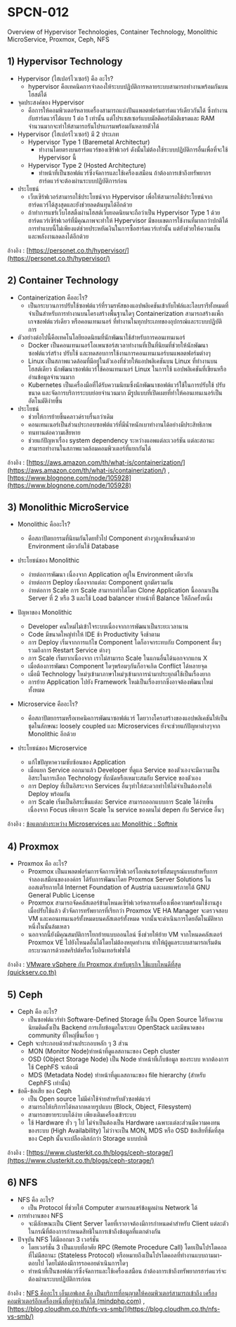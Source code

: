# SPCN-012
Overview of Hypervisor Technologies, Container Technology, Monolithic MicroService, Proxmox, Ceph, NFS

## 1) Hypervisor Technology
- Hypervisor (ไฮเปอร์ไวเซอร์) คือ อะไร?
    - hypervisor คือเทคนิคการจำลองให้ระบบปฏิบัติการหลายระบบสามารถทำงานพร้อมกันบนโฮสต์ได้ 
- จุดประสงค์ของ Hypervisor
    - คือการให้คอมพิวเตอร์หลายเครื่องสามารถแบ่งปันแพลตฟอร์มฮาร์ดแวร์เดียวกันได้ ซึ่งทำงานกับฮาร์ดแวร์ได้แบบ 1 ต่อ 1 เท่านั้น แต่โปรเซสเซอร์แบบมัลติคอร์มัลติเธรดและ RAM จำนวนมากจะทำให้สามารถรันโปรแกรมพร้อมกันหลายตัวได้
- Hypervisor (ไฮเปอร์ไวเซอร์) มี 2 ประเภท
    - Hypervisor Type 1 (Baremetal Architectur)
      - ทำงานโดยตรงบนฮาร์ดแวร์ของเซิร์ฟเวอร์ ดังนั้นไม่ต้องใช้ระบบปฏิบัติการอื่นเพื่อที่จะใช้ Hypervisor นี้
    - Hypervisor Type 2 (Hosted Architecture)
      - ทำหน้าที่เป็นซอฟต์แวร์ซึ่งจัดการและใช้เครื่องเสมือน ถ้าต้องการเข้าถึงทรัพยากรฮาร์ดแวร์จะต้องผ่านระบบปฏิบัติการก่อน
- ประโยชน์
    - เว็บเซิร์ฟเวอร์สามารถใช้ประโยชน์จาก Hypervisor เพื่อให้สามารถใช้ประโยชน์จากฮาร์ดแวร์ได้สูงสุดและยังช่วยลดต้นทุนได้อีกด้วย
    - ถ้าทำการแชร์เว็บโฮสติ้งผ่านโฮสต์เว็บยอดนิยมจะถือว่าเป็น Hypervisor Type 1 ด้วยฮาร์ดแวร์เซิร์ฟเวอร์ที่มีคุณภาพจะทำให้ Hypervisor มีขอบเขตการใช้งานที่มากกว่าปกติได้ การทำแบบนี้ไม่เพียงแต่ช่วยประหยัดเงินในการซื้อฮาร์ดแวร์เท่านั้น แต่ยังช่วยให้ความเย็นและพลังงานลดลงได้อีกด้วย
    
อ้างอิง : [https://personet.co.th/hypervisor/](https://personet.co.th/hypervisor/)

## 2) Container Technology
- Containerization คืออะไร?
    -  เป็นกระบวนการปรับใช้ซอฟต์แวร์ที่รวมรหัสของแอปพลิเคชันเข้ากับไฟล์และไลบรารีทั้งหมดที่จำเป็นสำหรับการทำงานบนโครงสร้างพื้นฐานใดๆ Containerization สามารถสร้างแพ็กเกจซอฟต์แวร์เดียว หรือคอนเทนเนอร์ ที่ทำงานในทุกประเภทของอุปกรณ์และระบบปฏิบัติการ
- ตัวอย่างต่อไปนี้คือเทคโนโลยียอดนิยมที่นักพัฒนาใช้สำหรับการคอนเทนเนอร์
    - Docker เป็นคอนเทนเนอร์โอเพนซอร์สเวลาทำงานที่เป็นที่นิยมที่ช่วยให้นักพัฒนาซอฟต์แวร์สร้าง ปรับใช้ และทดสอบการใช้งานการคอนเทนเนอร์บนแพลตฟอร์มต่างๆ
    - Linux เป็นสภาพแวดล้อมที่มีอยู่ในตัวเองที่ช่วยให้แอปพลิเคชันบน Linux ที่ทำงานบนโฮสต์เดียว นักพัฒนาซอฟต์แวร์ใช้คอนเทนเนอร์ Linux ในการใช้ แอปพลิเคชันที่เขียนหรืออ่านข้อมูลจำนวนมาก
    - Kubernetes เป็นเครื่องมือที่ได้รับความนิยมซึ่งนักพัฒนาซอฟต์แวร์ใช้ในการปรับใช้ ปรับขนาด และจัดการบริการระบบย่อยจำนวนมาก มีรูปแบบที่เปิดเผยที่ทำให้คอนเทนเนอร์เป็นอัตโนมัติง่ายขึ้น
- ประโยชน์
    - ช่วยให้การย้ายขึ้นคลาวด์ราบรื่นกว่าเดิม
    - คอนเทนเนอร์เป็นส่วนประกอบซอฟต์แวร์ที่มีน้ำหนักเบาทำงานได้อย่างมีประสิทธิภาพ
    - ทนทานต่อความเสียหาย
    - ช่วยแก้ปัญหาเรื่อง system dependency ระหว่างแอพแต่ละเวอร์ชัน แต่ละสถานะ
    - สามารถทำงานในสภาพแวดล้อมคอมพิวเตอร์ที่แยกกันได้
    
อ้างอิง : [https://aws.amazon.com/th/what-is/containerization/](https://aws.amazon.com/th/what-is/containerization/) , [https://www.blognone.com/node/105928](https://www.blognone.com/node/105928)

## 3) Monolithic MicroService
- Monolithic คืออะไร?
	- คือสถาปัตยกรรมที่นิยมกันโดยทั่วไป Component ต่างๆถูกเขียนขึ้นมาด้วย Environment เดียวกันใช้ Database
- ประโยชน์ของ Monolithic
	- ง่ายต่อการพัฒนา เนื่องจาก Application อยู่ใน Environment เดียวกัน
	- ง่ายต่อการ Deploy เนื่องจากแต่ละ Component ถูกมัดรวมกัน
	- ง่ายต่อการ Scale การ Scale สามารถทำได้โดย Clone Application นี้ออกมาเป็น Server ที่ 2 หรือ 3 และใช้ Load balancer ทำหน้าที่ Balance ให้อีกครั้งหนึ่ง
- ปัญหาของ Monolithic
	- Developer คนใหม่ไม่เข้าใจระบบเนื่องจากการพัฒนาเป็นระยะเวลานาน
	- Code มีขนาดใหญ่ทำให้ IDE ช้า Productivity จึงช้าตาม
	- การ Deploy เริ่มจากการแก้ไข Component ใดก็อาจกระทบกับ Component อื่นๆรวมถึงการ Restart Service ต่างๆ
	- การ Scale เริ่มยากเนื่องจาก เราไม่สามารถ Scale ในแกนอื่นได้นอกจากแกน X
	- เมื่อต้องการพัฒนา Component ใดๆพร้อมๆกันก็อาจเกิด Conflict ได้หลายจุด
	- เมื่อมี Technology ใหม่ๆเข้ามาภาษาใหม่ๆเข้ามาการนำมาประยุกต์ใช้เป็นเรื่องยาก
	- การย้าย Application ไปยัง Framework ใหม่เป็นเรื่องยากซึ่งอาจต้องพัฒนาใหม่ทั้งหมด

- Microservice คืออะไร?
	- คือสถาปัตยกรรมหรือเทคนิคการพัฒนาซอฟต์แวร์ โดยวางโครงสร้างของแอปพลิเคชันให้เป็นชุดในลักษณะ loosely coupled และ Microservices ยังจะช่วยแก้ปัญหาต่างๆจาก Monolithic อีกด้วย
- ประโยชน์ของ Microservice
	- แก้ไขปัญหาความซับซ้อนของ Application
	- เมื่อแยก Service ออกมาแล้ว Developer ที่ดูแล Service ของตัวเองจะมีความเป็นอิสระในการเลือก Technology ที่ถนัดหรือเหมาะสมกับ Service ของตัวเอง
	- การ Deploy ที่เป็นอิสระจาก Services อื่นๆทำให้สะดวกทำให้ไม่จำเป็นต้องรอให้ Deploy พร้อมกัน
	- การ Scale เริ่มเป็นอิสระขึ้นแต่ละ Service สามารถออกแบบการ Scale ได้ง่ายขึ้นเนื่องจาก Focus เพียงการ Scale ใน service ของตนไม่ depen กับ Service อื่นๆ
	
อ้างอิง : [ข้อแตกต่างระหว่าง Microservices และ Monolithic : Softnix](https://www.softnix.co.th/2018/07/13/%E0%B8%82%E0%B9%89%E0%B8%AD%E0%B9%81%E0%B8%95%E0%B8%81%E0%B8%95%E0%B9%88%E0%B8%B2%E0%B8%87%E0%B8%A3%E0%B8%B0%E0%B8%AB%E0%B8%A7%E0%B9%88%E0%B8%B2%E0%B8%87-microservices-%E0%B9%81%E0%B8%A5%E0%B8%B0-mono/)

## 4) Proxmox
- Proxmox คือ อะไร?
    - Proxmox เป็นแพลตฟอร์มการจัดการเซิร์ฟเวอร์โอเพ่นซอร์ซที่สมบูรณ์แบบสำหรับการจำลองเสมือนขององค์กร ได้รับการพัฒนาโดย Proxmox Server Solutions ในออสเตรียภายใต้ Internet Foundation of Austria และเผยแพร่ภายใต้ GNU General Public License
    - Proxmox สามารถจัดคลัสเตอร์ข้ามโหนดเซิร์ฟเวอร์หลายเครื่องเพื่อความพร้อมใช้งานสูง เมื่อปรับใช้แล้ว ตัวจัดการทรัพยากรที่เรียกว่า Proxmox VE HA Manager จะตรวจสอบ VM และคอนเทนเนอร์ทั้งหมดบนคลัสเตอร์ทั้งหมด จากนั้นจะดำเนินการโดยอัตโนมัติหากหนึ่งในนั้นล้มเหลว
    - นอกจากนี้ยังมีคุณสมบัติการโยกย้ายแบบออนไลน์ ซึ่งช่วยให้ย้าย VM จากโหนดคลัสเตอร์ Proxmox VE ไปยังโหนดอื่นได้โดยไม่ต้องหยุดทำงาน ทำให้ผู้ดูแลระบบสามารถเริ่มต้นกระบวนการด้วยสคริปต์หรือเว็บอินเทอร์เฟซได้

อ้างอิง : [VMware vSphere กับ Proxmox สำหรับธุรกิจ ใช้แบบไหนดีที่สุด (quickserv.co.th)](https://www.quickserv.co.th/knowledge-base/technology/VMware-vSphere-%e0%b8%81%e0%b8%b1%e0%b8%9a-Proxmox-%e0%b8%aa%e0%b8%b3%e0%b8%ab%e0%b8%a3%e0%b8%b1%e0%b8%9a%e0%b8%98%e0%b8%b8%e0%b8%a3%e0%b8%81%e0%b8%b4%e0%b8%88-%e0%b9%83%e0%b8%8a%e0%b9%89%e0%b9%81%e0%b8%9a%e0%b8%9a%e0%b9%84%e0%b8%ab%e0%b8%99%e0%b8%94%e0%b8%b5%e0%b8%97%e0%b8%b5%e0%b9%88%e0%b8%aa%e0%b8%b8%e0%b8%94/)

## 5) Ceph
- Ceph คือ อะไร?
    - เป็นซอฟต์แวร์ทำ Software-Defined Storage ที่เป็น Open Source ได้รับความนิยมติดตั้งเป็น Backend การเก็บข้อมูลในระบบ OpenStack และมีขนาดของ community ที่ใหญ่ขึ้นเรื่อย ๆ
- Ceph จะประกอบด้วยส่วนประกอบหลัก ๆ 3 ส่วน
	- MON (Monitor Node)ทำหน้าที่ดูแลสถานะของ Ceph cluster
	- OSD (Object Storage Node) เป็น Node ทำหน้าที่เก็บข้อมูล ของระบบ หากต้องการใช้ CephFS จะต้องมี	
    - MDS (Metadata Node) ทำหน้าที่ดูแลสถานะของ file hierarchy (สำหรับ CephFS เท่านั้น)
- ข้อดี-ข้อเสีย ของ Ceph
	- เป็น Open source ไม่มีค่าใช้จ่ายสำหรับตัวซอฟต์แวร์
	- สามารถให้บริการได้หลากหลายรูปแบบ (Block, Object, Filesystem)
	- สามารถขยายระบบได้ง่าย เพียงเติมเครื่องเข้าระบบ
	- ใช้ Hardware ทั่ว ๆ ไป ไม่จำเป็นต้องเป็น Hardware เฉพาะแต่ละส่วนมีความคงทนของระบบ (High Availability) ไม่ว่าจะเป็น MON, MDS หรือ OSD
ข้อเสียที่ชัดที่สุดของ Ceph นั้นจะเปลืองดิสก์กว่า Storage แบบปกติ

อ้างอิง : [https://www.clusterkit.co.th/blogs/ceph-storage/](https://www.clusterkit.co.th/blogs/ceph-storage/)

## 6) NFS
- NFS คือ อะไร?
    - เป็น Protocol ที่ช่วยให้ Computer สามารถแชร์ข้อมูลผ่าน Network ได้
- การทำงานของ NFS
	- จะมีลักษณะเป็น Client Server โดยที่เราอาจต้องมีการกำหนดค่าสำหรับ Client แต่ละตัวในกรณีที่ต้องการกำหนดสิทธิในการเข้าถึงข้อมูลที่แตกต่างกัน
- ปัจจุบัน NFS ได้มีออกมา 3 เวอร์ชั่น
	- โดยเวอร์ชั่น 3 เป็นแบบที่อาศัย RPC (Remote Procedure Call) โดยเป็นโปรโตคอลที่ไม่มีสถานะ (Stateless Protocol) หรือหมายถึงเป็นโปรโตคอลที่ทำงานแบบถามมา-ตอบไป โดยไม่ต้องมีการรอคอยดำเนินการใดๆ	
    - ทำหน้าที่เป็นซอฟต์แวร์ซึ่งจัดการและใช้เครื่องเสมือน ถ้าต้องการเข้าถึงทรัพยากรฮาร์ดแวร์จะต้องผ่านระบบปฏิบัติการก่อน
    
อ้างอิง : [NFS คืออะไร เอ็นเอฟเอส คือ เป็นบริการที่อนุญาตให้คอมพิวเตอร์สามารถเข้าถึง เครื่องคอมพิวเตอร์อีกเครื่องหนึ่งที่อยู่ห่างกันได้ (mindphp.com)](https://www.mindphp.com/%E0%B8%84%E0%B8%B9%E0%B9%88%E0%B8%A1%E0%B8%B7%E0%B8%AD/73-%E0%B8%84%E0%B8%B7%E0%B8%AD%E0%B8%AD%E0%B8%B0%E0%B9%84%E0%B8%A3/2170-nfs-%E0%B8%84%E0%B8%B7%E0%B8%AD%E0%B8%AD%E0%B8%B0%E0%B9%84%E0%B8%A3.html) , [https://blog.cloudhm.co.th/nfs-vs-smb/](https://blog.cloudhm.co.th/nfs-vs-smb/)
